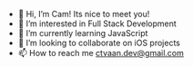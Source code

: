 - 👋 Hi, I’m Cam! Its nice to meet you!
- 👀 I’m interested in Full Stack Development
- 🌱 I’m currently learning JavaScript
- 💞️ I’m looking to collaborate on iOS projects
- 📫 How to reach me ctvaan.dev@gmail.com

<!---
Blue689/Blue689 is a ✨ special ✨ repository because its `README.md` (this file) appears on your GitHub profile.
You can click the Preview link to take a look at your changes.
--->
